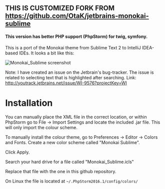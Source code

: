 ## THIS IS CUSTOMIZED FORK FROM https://github.com/OtaK/jetbrains-monokai-sublime
#### This version has better PHP support (PhpStorm) for twig, symfony.

This is a port of the Monokai theme from Sublime Text 2 to IntelliJ IDEA-based IDEs. It looks a bit like this:

![Monokai_Sublime screenshot](https://raw.github.com/OtaK/jetbrains-monokai-sublime/master/screenshot.png)

Note: I have created an issue on the Jetbrain's bug-tracker.
The issue is related to selecting text that is highlighted after searching.
Link: http://youtrack.jetbrains.net/issue/WI-9576?projectKey=WI

# Installation

You can manually place the XML file in the correct location, or within PhpStorm go to File -> Import Settings and
locate the included .jar file. This will only import the colour scheme.

To manually install the colour theme, go to Preferences -> Editor -> Colors and Fonts. Create a new color
scheme called "Monokai Sublime".

Click Apply.

Search your hard drive for a file called "Monokai_Sublime.icls"

Replace that file with the one in this github repository.

On Linux the file is located at
`~/.PhpStorm2016.1/config/colors/`


